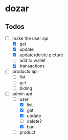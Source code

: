 # dozar

## Todos

-   [ ] make the user api
    -   [x] get
    -   [x] update
    -   [x] update/delete picture
    -   [ ] add to wallet
    -   [x] transactions
-   [ ] products api
    -   [ ] list
    -   [ ] get
    -   [ ] biding
-   [ ] admin api
    -   [ ] user
        -   [x] list
        -   [x] get
        -   [x] update
        -   [ ] delete?
        -   [x] ban
    -   [ ] product
